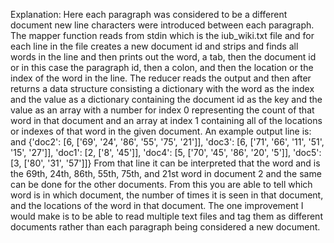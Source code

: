 Explanation:Here each paragraph was considered to be a different document new linecharacters were introduced between each paragraph. The mapper function reads fromstdin which is the iub_wiki.txt file and for each line in the file creates a new document idand strips and finds all words in the line and then prints out the word, a tab, then thedocument id or in this case the paragraph id, then a colon, and then the location or theindex of the word in the line. The reducer reads the output and then after returns a datastructure consisting a dictionary with the word as the index and the value as a dictionarycontaining the document id as the key and the value as an array with a number forindex 0 representing the count of that word in that document and an array at index 1containing all of the locations or indexes of that word in the given document. Anexample output line is:and {'doc2': [6, ['69', '24', '86', '55', '75', '21']], 'doc3': [6, ['71', '66', '11', '51', '15', '27']],'doc1': [2, ['8', '45']], 'doc4': [5, ['70', '45', '86', '20', '5']], 'doc5': [3, ['80', '31', '57']]}From that line it can be interpreted that the word and is the 69th, 24th, 86th, 55th, 75th,and 21st word in document 2 and the same can be done for the other documents. Fromthis you are able to tell which word is in which document, the number of times it is seenin that document, and the locations of the word in that document.The one improvement I would make is to be able to read multiple text files and tag themas different documents rather than each paragraph being considered a new document.